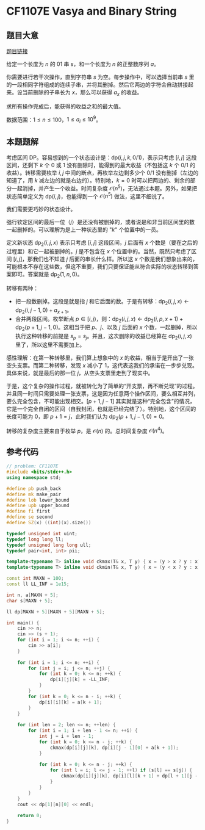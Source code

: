 # CF1107E Vasya and Binary String

## 题目大意

[题目链接](https://codeforces.com/problemset/problem/1107/E)

给定一个长度为 $n$ 的 01 串 $s$，和一个长度为 $n$ 的正整数序列 $a$。

你需要进行若干次操作，直到字符串 $s$ 为空。每步操作中，可以选择当前串 $s$ 里的一段相同字符组成的连续子串，并将其删掉。然后它两边的字符会自动拼接起来。设当前删除的子串长为 $x$，那么可以获得 $a_x$ 的收益。

求所有操作完成后，能获得的收益之和的最大值。

数据范围：$1\leq n\leq 100$，$1\leq a_i\leq 10^9$。

## 本题题解

考虑区间 DP。容易想到的一个状态设计是：$\text{dp}(i,j,k,0/1)$，表示只考虑 $[i,j]$ 这段区间，还剩下 $k$ 个 $0$ 或 $1$ 没有删除时，能得到的最大收益（不包括这 $k$ 个 $0/1$ 的收益）。转移需要枚举 $i,j$ 中间的断点，再枚举左边剩多少个 $0/1$ 没有删掉（左边的知道了，用 $k$ 减左边的就是右边的）。特别地，$k = 0$ 时可以把两边的、剩余的部分一起消掉，并产生一个收益。时间复杂度 $\mathcal{O}(n^5)$，无法通过本题。另外，如果把状态简单定义为 $\text{dp}(i,j)$，也能得到一个 $\mathcal{O}(n^5)$ 做法，这里不细说了。

我们需要更巧妙的状态设计。

强行钦定区间的最后一位（$j$）是还没有被删掉的，或者说是和非当前区间里的数一起删掉的。可以理解为是上一种状态里的 "$k$" 个位置中的一员。

定义新状态 $\text{dp}_2(i,j,x)$ 表示只考虑 $[i,j]$ 这段区间，$j$ 后面有 $x$ 个数是（要在之后的过程里）和它一起被删掉的。$j$ 是不包含在 $x$ 个位置中的。当然，既然只考虑了区间 $[i,j]$，那我们也不知道 $j$ 后面的串长什么样。所以这 $x$ 个数是我们想象出来的，可能根本不存在这些数，但这不重要，我们只要保证能从符合实际的状态转移到答案即可。答案就是 $\text{dp}_2(1,n,0)$。

转移有两种：

- 把一段数删掉。这段是就是指 $j$ 和它后面的数。于是有转移：$\text{dp}_2(i,j,x)\leftarrow \text{dp}_2(i,j - 1,0) + a_{x + 1}$。
- 合并两段区间。枚举断点 $p\in[i,j)$，则：$\text{dp}_2(i,j,x)\leftarrow \text{dp}_2(i,p,x + 1) + \text{dp}_2(p + 1, j - 1, 0)$。这相当于把 $p$、$j$、以及 $j$ 后面的 $x$ 个数，一起删掉，所以执行这种转移的前提是 $s_{p} = s_{j}$。并且，这次删除的收益已经算在 $\text{dp}_2(i,j,x)$ 里了，所以这里不需要加上。

感性理解：在第一种转移里，我们算上想象中的 $x$ 的收益，相当于是开出了一张空头支票。而第二种转移，发现 $x$ 减小了 $1$，这代表这我们的承诺在一步步兑现。具体来说，就是最后的那一位 $j$，从空头支票里走到了现实中。

于是，这个复杂的操作过程，就被转化为了简单的“开支票，再不断兑现”的过程。并且同一时间只需要处理一张支票，这是因为任意两个操作区间，要么相互并列，要么完全包含，不可能出现相交。$[p + 1, j - 1]$ 其实就是这种“完全包含”的情况，它是一个完全自闭的区间（自我封闭，也就是已经完结了）。特别地，这个区间的长度可能为 $0$，即 $p + 1 = j$，此时我们认为 $\text{dp}_2(p + 1, j - 1, 0) = 0$。

转移的复杂度主要来自于枚举 $p$，是 $\mathcal{O}(n)$ 的。总时间复杂度 $\mathcal{O}(n^4)$。

## 参考代码

```cpp
// problem: CF1107E
#include <bits/stdc++.h>
using namespace std;

#define pb push_back
#define mk make_pair
#define lob lower_bound
#define upb upper_bound
#define fi first
#define se second
#define SZ(x) ((int)(x).size())

typedef unsigned int uint;
typedef long long ll;
typedef unsigned long long ull;
typedef pair<int, int> pii;

template<typename T> inline void ckmax(T& x, T y) { x = (y > x ? y : x); }
template<typename T> inline void ckmin(T& x, T y) { x = (y < x ? y : x); }

const int MAXN = 100;
const ll LL_INF = 1e15;

int n, a[MAXN + 5];
char s[MAXN + 5];

ll dp[MAXN + 5][MAXN + 5][MAXN + 5];

int main() {
	cin >> n;
	cin >> (s + 1);
	for (int i = 1; i <= n; ++i) {
		cin >> a[i];
	}
	
	for (int i = 1; i <= n; ++i) {
		for (int j = i; j <= n; ++j) {
			for (int k = 0; k <= n; ++k) {
				dp[i][j][k] = -LL_INF;
			}
		}
		for (int k = 0; k <= n - i; ++k) {
			dp[i][i][k] = a[k + 1];
		}
	}
	
	for (int len = 2; len <= n; ++len) {
		for (int i = 1; i + len - 1 <= n; ++i) {
			int j = i + len - 1;
			for (int k = 0; k <= n - j; ++k) {
				ckmax(dp[i][j][k], dp[i][j - 1][0] + a[k + 1]);
			}
			
			for (int k = 0; k <= n - j; ++k) {
				for (int l = i; l <= j - 1; ++l) if (s[l] == s[j]) {
					ckmax(dp[i][j][k], dp[i][l][k + 1] + dp[l + 1][j - 1][0]);
				}
			}
		}
	}
	cout << dp[1][n][0] << endl;
	
	return 0;
}
```

